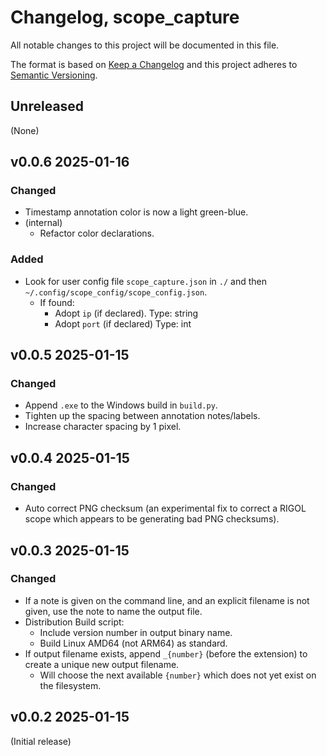 # Changelog, scope_capture

All notable changes to this project will be documented in this file.

The format is based on [Keep a
Changelog](http://keepachangelog.com/en/1.0.0/) and this project adheres
to [Semantic Versioning](http://semver.org/spec/v2.0.0.html).

## Unreleased
(None)

## v0.0.6 2025-01-16
### Changed
- Timestamp annotation color is now a light green-blue.
- (internal)
    - Refactor color declarations.
### Added
- Look for user config file `scope_capture.json` in `./` and then `~/.config/scope_config/scope_config.json`.
    - If found:
        - Adopt `ip` (if declared).  Type: string
        - Adopt `port` (if declared) Type: int

## v0.0.5 2025-01-15
### Changed
- Append `.exe` to the Windows build in `build.py`.
- Tighten up the spacing between annotation notes/labels.
- Increase character spacing by 1 pixel.

## v0.0.4 2025-01-15
### Changed
- Auto correct PNG checksum (an experimental fix to correct a RIGOL scope which appears to be generating bad PNG checksums).

## v0.0.3 2025-01-15
### Changed
- If a note is given on the command line, and an explicit filename is not given, use the note to name the output file.
- Distribution Build script:
    - Include version number in output binary name.
    - Build Linux AMD64 (not ARM64) as standard.
- If output filename exists, append `_{number}` (before the extension) to create a unique new output filename.
    - Will choose the next available `{number}` which does not yet exist on the filesystem.
## v0.0.2 2025-01-15
(Initial release)